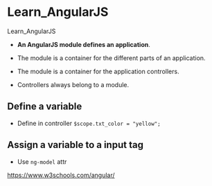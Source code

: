 # Learn_AngularJS
Learn_AngularJS

* **An AngularJS module defines an application**.

* The module is a container for the different parts of an application.

* The module is a container for the application controllers.

* Controllers always belong to a module.

## Define a variable

* Define in controller `$scope.txt_color = "yellow";`

## Assign a variable to a input tag

* Use `ng-model` attr

https://www.w3schools.com/angular/